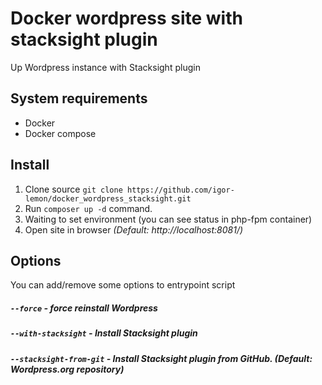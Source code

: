 # Docker wordpress site with stacksight plugin
Up Wordpress instance with Stacksight plugin

System requirements
--------------------

* Docker
* Docker compose

Install
--------------------

1) Clone source
`git clone https://github.com/igor-lemon/docker_wordpress_stacksight.git`
2) Run `composer up -d` command. 
3) Waiting to set environment (you can see status in php-fpm container)
4) Open site in browser _(Default: http://localhost:8081/)_

Options
--------------------
You can add/remove some options to entrypoint script

##### `--force` - force reinstall Wordpress
##### `--with-stacksight` - Install Stacksight plugin
##### `--stacksight-from-git` - Install Stacksight plugin from GitHub. _(Default: Wordpress.org repository)_
